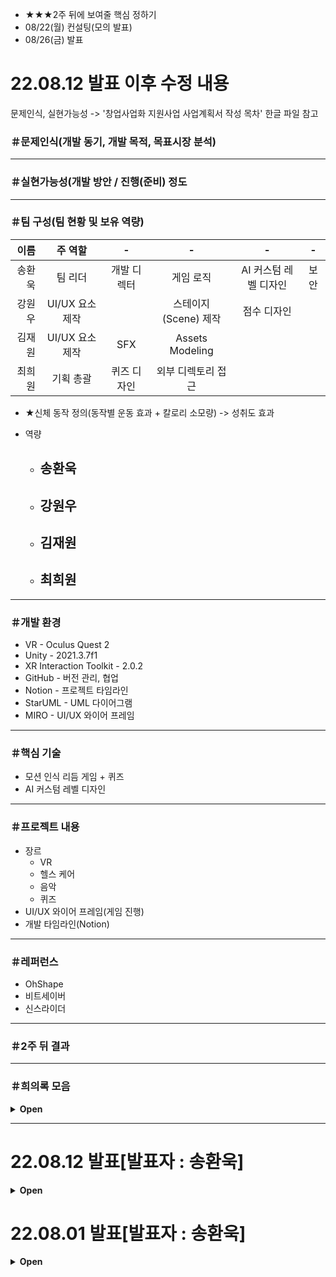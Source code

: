 - ★★★2주 뒤에 보여줄 핵심 정하기
- 08/22(월) 컨설팅(모의 발표)
- 08/26(금) 발표

# 22.08.12 발표 이후 수정 내용

문제인식, 실현가능성 -> '창업사업화 지원사업 사업계획서 작성 목차' 한글 파일 참고

### ＃문제인식(개발 동기, 개발 목적, 목표시장 분석)
* * *


### ＃실현가능성(개발 방안 / 진행(준비) 정도
* * *


### ＃팀 구성(팀 현황 및 보유 역량)
이름 | 주 역할 | - | - | - | - | 
---:|:---:|:---:|:---:|:---:|:---:|
송환욱 | 팀 리더 | 개발 디렉터 | 게임 로직 | AI 커스텀 레벨 디자인 | 보안
강원우 | UI/UX 요소 제작 |  | 스테이지(Scene) 제작 | 점수 디자인
김재원 | UI/UX 요소 제작 | SFX | Assets Modeling
최희원 | 기획 총괄 | 퀴즈 디자인 | 외부 디렉토리 접근

- ★신체 동작 정의(동작별 운동 효과 + 칼로리 소모량) -> 성취도 효과

- 역량
  - 송환욱
    - 
  - 강원우
    - 
  - 김재원
    - 
  - 최희원
    - 
* * *


### ＃개발 환경
- VR - Oculus Quest 2
- Unity - 2021.3.7f1
- XR Interaction Toolkit - 2.0.2
- GitHub - 버전 관리, 협업
- Notion - 프로젝트 타임라인
- StarUML - UML 다이어그램
- MIRO - UI/UX 와이어 프레임
* * *


### ＃핵심 기술
- 모션 인식 리듬 게임 + 퀴즈
- AI 커스텀 레벨 디자인
* * *


### ＃프로젝트 내용
- 장르
  - VR
  - 헬스 케어
  - 음악
  - 퀴즈
- UI/UX 와이어 프레임(게임 진행)
- 개발 타임라인(Notion)
* * *

### ＃레퍼런스
- OhShape
- 비트세이버
- 신스라이더
* * *


### ＃2주 뒤 결과
* * *


### ＃희의록 모음

<details>
<summary><b>Open</b></summary>
  
![22 08 10 _001](https://user-images.githubusercontent.com/85896566/184311403-22287e03-85e2-4567-9fa0-26cd1f981fab.jpg)
</br>
![22 08 10 _002](https://user-images.githubusercontent.com/85896566/184311416-2600ba10-89bf-4971-9ae1-793bae0fa41a.jpg)
</br>
![22 08 10 _003](https://user-images.githubusercontent.com/85896566/184311422-cb39bb67-428b-4e92-9b61-e5ac124830ee.jpg)
</br>
![22 08 10 _004](https://user-images.githubusercontent.com/85896566/184311429-9c0d43db-11fa-4c7f-8edf-0f5d4f08be07.jpg)
</div>
</details>

* * *


# 22.08.12 발표[발표자 : 송환욱]
<details>
<summary><b>Open</b></summary>

### ＃타임라인
![image](https://user-images.githubusercontent.com/85896566/184077358-364f0fa4-51db-489e-8f2e-c74678f16fa7.png)
* * *

### ＃와이어 프레임
![Storyboard](https://user-images.githubusercontent.com/85896566/184078388-8c3afffb-296e-4dfa-8fc0-5fc6882d9f16.jpg)
* * *

### ＃이전과 달라진 점
- 개발 환경
  - 유니티 프로젝트 버전 변경[2019.4.40f1] -> [2021.3.7f1]
  - UML다이어그램 툴 변경[Lucid Chart] -> [StarUML]
  - Custom Hierarchy 사용
    - ![image](https://user-images.githubusercontent.com/85896566/184078822-2a0a1c4e-23e9-4e22-b3b1-fa71f2b53dd5.png)
* * *

### ＃핵심기술 "모션인식" 개발 레퍼런스 기술과 레퍼런스 상용 사례
- 상용 사례(연관多)
  - [스포츠][[㈜지누소프트의 실감형 트램폴린 점프 및 캘리핏(CALIFIT)] AR과 모션인식 기반 비대면 운동 서비스 기업](https://www.pangyotechnovalley.org/html/community/reporters.asp?skey=&sword=&category=&size=6&page=2&no=75356)
    - ![image](https://user-images.githubusercontent.com/85896566/184080357-4248b203-667e-44be-a31e-9c0e4d9d7512.png)
    - [CALIFIT 어플리케이션 시연 영상](https://youtu.be/Wgf82qSgV64)
  - [게임][Odders Lab - OhShape](https://www.youtube.com/watch?v=sAjK1Fpfh1o)
- 상용 사례(연관少)
  - [게임][[바이오하자드 7 VR 모션인식 업데이트]견착 모션 -> 정확도, 반동 보정](https://playvr.co.kr/bbs/board.php?bo_table=free&wr_id=6761)
* * *

### ＃2주뒤 결과
- 핵심 모션 인식 컨텐츠 구현 1[스트레칭(요가)]
- 핵심 모션 인식 컨텐츠 구현 2[노젓기]
* * *

### ＃회의록
![22 08 10 _003](https://user-images.githubusercontent.com/85896566/184076981-31cc97af-ea33-4230-8fec-c14677f6a24d.png)
</br>
![22 08 10 _004](https://user-images.githubusercontent.com/85896566/184076987-df10373c-9a10-43b4-b42d-0b87dd555651.png)
* * *

</div>
</details>

# 22.08.01 발표[발표자 : 송환욱]
<details>
<summary><b>Open</b></summary>

### ＃개론
#### 프로젝트 기간
- 2022년 7월 28일 ~ 2022년 10월 中

#### 참여 인원
이름 | 주 역할 | - | - | - | 
---:|:---:|:---:|:---:|:---:|
송환욱 | 팀 리더 | 전반적인 코드 리팩토링 | SDK, API 활용 | 팀원 백업 |
강원우 | 기획 및 운영 | UI/UX 요소 제작
김재원 | 스테이지 제작 | 모델링 | 자료 조사
최희원 | UI/UX 요소 제작 | 스토리 | 사운드 | 이펙트

#### 개발 환경
- Oculus Quest 2
- Unity(2019.4.31f1)
- GoogleVR
- GitHub - 버전 관리, 협업
- Notion - 프로젝트 타임라인
- LucidChart - UML 다이어그램
- MIRO - UI/UX 와이어 프레임

#### 프로젝트 내용
- 장르
  - VR
  - 헬스 케어
  - 힐링
  - 스토리
- 방향성
  - 주 이용자가 익숙하고 편안함을 느끼는 환경(스테이지)에서 프로젝트의 핵심 기술인 VR 모션 인식 기술을 이용하여 육체적, 정신적 치유 효과를 받는 힐링 게임
- 아이디어
  - 동산에서 요가, 스트레칭
  - 호숫가에서 노 젓기
  - 진행 중 가벼운 돌발 상황에서 순발력 테스트
  - 모션 인식과 결합한 인지 테스트
- 게임 진행
  - 메인 - 스토리 진행 방식
  - 서브 - 액자식으로 구성된 미니 게임 모드
    - 다양한 모션 인식 제어 게임 구현
    - 씬 전환 간에 리소스 최적화
* * *

### ＃핵심 기술
  - 모션 인식
* * *

### ＃컨텐츠 요소
- 미니 게임 모드
  - 성적 시스템(데이터)
    - ![image](https://user-images.githubusercontent.com/85896566/181909832-be073759-e515-4bcb-b8c7-e5ee9bcf544c.png)
- 수집 요소(?)
* * *

### ＃2주뒤 결과
- 기초 기능 정의 UML 다이어그램 설계
  - 프로젝트 전반적인 로직 구상
- 디자인 컨셉 선정 후 UI/UX 와이어 프레임 설계
- 대략적인 스토리 구성 흐름
- 일정 조율 후 컨텐츠 요소 추가
- API, SDK, 라이브러리 수집
- 에셋, 오브젝트 수집
- 기초 단계 스테이지 제작
* * *

### ＃회의록
![회의록001](https://user-images.githubusercontent.com/85896566/182005269-a7c22533-e87c-464a-a85f-67ee193e2335.jpg)
</br>
![회의록002](https://user-images.githubusercontent.com/85896566/182005272-d341ecc0-f4fc-43ec-869c-31ab83871554.jpg)

</div>
</details>
